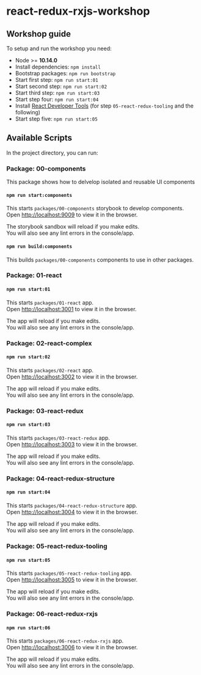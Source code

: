 # react-redux-rxjs-workshop

## Workshop guide

To setup and run the workshop you need:

- Node >= **10.14.0**
- Install dependencies: `npm install`
- Bootstrap packages: `npm run bootstrap`
- Start first step: `npm run start:01`
- Start second step: `npm run start:02`
- Start third step: `npm run start:03`
- Start step four: `npm run start:04`
- Install [React Developer Tools](https://chrome.google.com/webstore/detail/react-developer-tools/fmkadmapgofadopljbjfkapdkoienihi) (for step `05-react-redux-tooling` and the following)
- Start step five: `npm run start:05`

## Available Scripts

In the project directory, you can run:

### **Package: 00-components**

This package shows how to delvelop isolated and reusable UI components

#### `npm run start:components`

This starts `packages/00-components` storybook to develop components.<br>
Open [http://localhost:9009](http://localhost:9009) to view it in the browser.

The storybook sandbox will reload if you make edits.<br>
You will also see any lint errors in the console/app.

#### `npm run build:components`

This builds `packages/00-components` components to use in other packages.

### **Package: 01-react**

#### `npm run start:01`

This starts `packages/01-react` app.<br>
Open [http://localhost:3001](http://localhost:3001) to view it in the browser.

The app will reload if you make edits.<br>
You will also see any lint errors in the console/app.

### **Package: 02-react-complex**

#### `npm run start:02`

This starts `packages/02-react` app.<br>
Open [http://localhost:3002](http://localhost:3002) to view it in the browser.

The app will reload if you make edits.<br>
You will also see any lint errors in the console/app.

### **Package: 03-react-redux**

#### `npm run start:03`

This starts `packages/03-react-redux` app.<br>
Open [http://localhost:3003](http://localhost:3003) to view it in the browser.

The app will reload if you make edits.<br>
You will also see any lint errors in the console/app.

### **Package: 04-react-redux-structure**

#### `npm run start:04`

This starts `packages/04-react-redux-structure` app.<br>
Open [http://localhost:3004](http://localhost:3004) to view it in the browser.

The app will reload if you make edits.<br>
You will also see any lint errors in the console/app.

### **Package: 05-react-redux-tooling**

#### `npm run start:05`

This starts `packages/05-react-redux-tooling` app.<br>
Open [http://localhost:3005](http://localhost:3005) to view it in the browser.

The app will reload if you make edits.<br>
You will also see any lint errors in the console/app.

### **Package: 06-react-redux-rxjs**

#### `npm run start:06`

This starts `packages/06-react-redux-rxjs` app.<br>
Open [http://localhost:3006](http://localhost:3006) to view it in the browser.

The app will reload if you make edits.<br>
You will also see any lint errors in the console/app.
